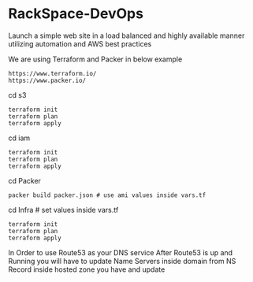 # RackSpace-DevOps
Launch a simple web site in a load balanced and highly available manner utilizing automation and AWS best practices

We are using Terraform and Packer in below example 
```
https://www.terraform.io/
https://www.packer.io/
```
cd s3
```
terraform init
terraform plan
terraform apply 
```
cd iam
```
terraform init
terraform plan
terraform apply 
```

cd Packer
```
packer build packer.json # use ami values inside vars.tf
```

cd Infra # set values inside vars.tf 
```
terraform init
terraform plan
terraform apply 
```

In Order to use Route53 as your DNS service After Route53 is up and Running you will have to update Name Servers inside domain from NS Record inside hosted zone you have and update 
